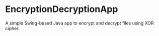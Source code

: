 # EncryptionDecryptionApp
A simple Swing-based Java app to encrypt and decrypt files using XOR cipher.
